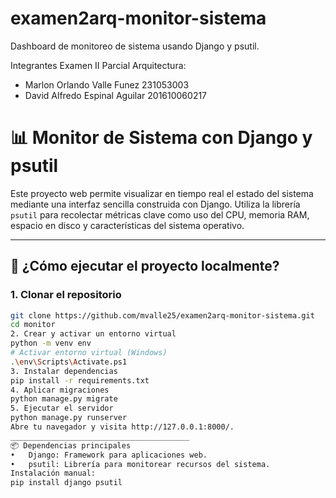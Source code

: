 # examen2arq-monitor-sistema
Dashboard de monitoreo de sistema usando Django y psutil.

Integrantes Examen II Parcial Arquitectura:
+ Marlon Orlando Valle Funez 231053003
+ David Alfredo Espinal Aguilar 201610060217


# 📊 Monitor de Sistema con Django y psutil

Este proyecto web permite visualizar en tiempo real el estado del sistema mediante una interfaz sencilla construida con Django. Utiliza la librería `psutil` para recolectar métricas clave como uso del CPU, memoria RAM, espacio en disco y características del sistema operativo.

---

## 🚀 ¿Cómo ejecutar el proyecto localmente?

### 1. Clonar el repositorio
```bash
git clone https://github.com/mvalle25/examen2arq-monitor-sistema.git
cd monitor
2. Crear y activar un entorno virtual
python -m venv env
# Activar entorno virtual (Windows)
.\env\Scripts\Activate.ps1
3. Instalar dependencias
pip install -r requirements.txt
4. Aplicar migraciones
python manage.py migrate
5. Ejecutar el servidor
python manage.py runserver
Abre tu navegador y visita http://127.0.0.1:8000/.
________________________________________
📦 Dependencias principales
•	Django: Framework para aplicaciones web.
•	psutil: Librería para monitorear recursos del sistema.
Instalación manual:
pip install django psutil
